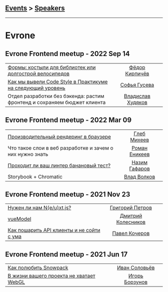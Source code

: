## [Events](../README.md) > [Speakers](../speakers.md)
---

# Evrone

## Evrone Frontend meetup - 2022 Sep 14 
| | | |
| --- | :---: | --- |
| [Формы: костыли для библиотек или долгострой велосипедов](https://youtu.be/KmBpvnh8kU8)  |  [Фёдор Кирпичёв](../../speakers/Фёдор%20Кирпичёв.md)  |    |
| [Как мы вывели Code Style в Практикуме на следующий уровень](https://youtu.be/oGy9b1vK9lA)  |  [Софья Гусева](../../speakers/Софья%20Гусева.md)  |    |
| Отдел разработки без бэкенда: растим фронтенд и сохраняем бюджет клиента  |  [Владислав Худяков](../../speakers/Владислав%20Худяков.md)  |    |
## Evrone Frontend meetup - 2022 Mar 09 
| | | |
| --- | :---: | --- |
| [Производительный рендеринг в браузере](https://youtu.be/QDQSj4__v_8)  |  [Глеб Михеев](../../speakers/Глеб%20Михеев.md)  |    |
| Что такое слои в веб разработке и зачем о них нужно знать  |  [Роман Еникеев](../../speakers/Роман%20Еникеев.md)  |    |
| [Проходит ли ваш линтер банановый тест?](https://youtu.be/3v2R0wEfrJ4)  |  [Назим Гафаров](../../speakers/Назим%20Гафаров.md)  |    |
| Storybook + Chromatic  |  [Влад Волков](../../speakers/Влад%20Волков.md)  |    |
## Evrone Frontend meetup - 2021 Nov 23 
| | | |
| --- | :---: | --- |
| [Нужен ли нам N(e&#x2F;u)xt.js?](https://youtu.be/aOZTJifiRoU)  |  [Григорий Петров](../../speakers/Григорий%20Петров.md)  |    |
| [vueModel](https://youtu.be/GI7fAx2w-Bk)  |  [Дмитрий Колесников](../../speakers/Дмитрий%20Колесников.md)  |    |
| [Как пошарить API клиенты и не сойти с ума](https://youtu.be/-s2I76QIJSY)  |  [Павел Кочеров](../../speakers/Павел%20Кочеров.md)  |    |
## Evrone Frontend meetup - 2021 Jun 17 
| | | |
| --- | :---: | --- |
| [Как полюбить Snowpack](https://youtu.be/McR7Tb2EJOo)  |  [Иван Соловьёв](../../speakers/Иван%20Соловьёв.md)  |    |
| [В жизни вашего проекта не хватает WebGL](https://youtu.be/Q9yIk3Ibgxs)  |  [Игорь Борзунов](../../speakers/Игорь%20Борзунов.md)  |    |
